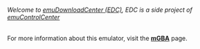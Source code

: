 ###### Welcome to [emuDownloadCenter (EDC)](https://github.com/PhoenixInteractiveNL/emuDownloadCenter/wiki/), EDC is a side project of [emuControlCenter](https://github.com/PhoenixInteractiveNL/emuControlCenter/wiki/)

For more information about this emulator, visit the [**mGBA**](https://github.com/PhoenixInteractiveNL/emuDownloadCenter/wiki/Emulator-mgba#menu) page.
